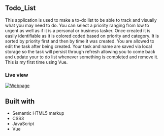 ## Todo_List

This application is used to make a to-do list to be able to track and visually what you may need to do. You can select a priority ranging from low to urgent as well as if it is a personal or business tasker. Once created it is easily identifiable as it is colored coded based on priority and category. It is sorted by priority first and then by time it was created. You are allowed to edit the task after being created. Your task and name are saved via local storage so the task will persist through refresh allowing you to come back and update your to do list whenever something is completed and remove it. This is my first time using Vue.

### Live view

[![Webpage](Picture/MemeTemplate.png)](https://reaveskev.github.io/MEMES/)

## Built with

- Semantic HTML5 markup
- CSS3
- JavaScript
- Vue
